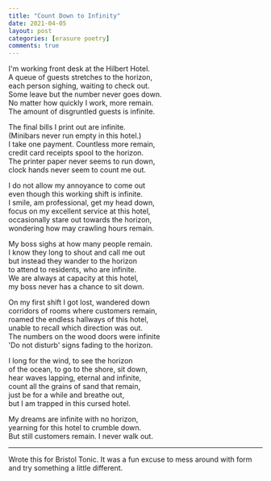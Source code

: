 ```yaml
---
title: "Count Down to Infinity"
date: 2021-04-05
layout: post
categories: [erasure poetry]
comments: true
---
```


I'm working front desk at the Hilbert Hotel.  		 		
A queue of guests stretches to the horizon,  	  	 	
each person sighing, waiting to check out.  		 	
Some leave but the number never goes down.  		  
No matter how quickly I work, more remain.  		 	 	
The amount of disgruntled guests is infinite.  	 			

The final bills I print out are infinite.  	  			
(Minibars never run empty in this hotel.)  		 	
I take one payment. Countless more remain,  	 			
credit card receipts spool to the horizon.  	 			
The printer paper never seems to run down,  	 		
clock hands never seem to count me out.  			 

I do not allow my annoyance to come out	  		 	
even though this working shift is infinite.	   			
I smile, am professional, get my head down,  	  			
focus on my excellent service at this hotel,  	  		
occasionally stare out towards the horizon,  			 	
wondering how may crawling hours remain.  			 

My boss sighs at how many people remain.  			 
I know they long to shout and call me out	  		 	
but instead they wander to the horizon  				 
to attend to residents, who are infinite.  			 
We are always at capacity at this hotel,  	 
my boss never has a chance to sit down.  		 	

On my first shift I got lost, wandered down	    			
corridors of rooms where customers remain,  		 		
roamed the endless hallways of this hotel,  		 		
unable to recall which direction was out.  			 
The numbers on the wood doors were infinite  		 		
'Do not disturb' signs fading to the horizon.  	 			

I long for the wind, to see the horizon  				 
of the ocean, to go to the shore, sit down,  		 		
hear waves lapping, eternal and infinite,  			 
count all the grains of sand that remain,	  		 
just be for a while and breathe out,  			 	 
but I am trapped in this cursed hotel.  			 	

My dreams are infinite with no horizon,	  		 	
yearning for this hotel to crumble down.	  	 		
But still customers remain. I never walk out.

---

Wrote this for Bristol Tonic. It was a fun excuse to mess around with form and try something a little different.
